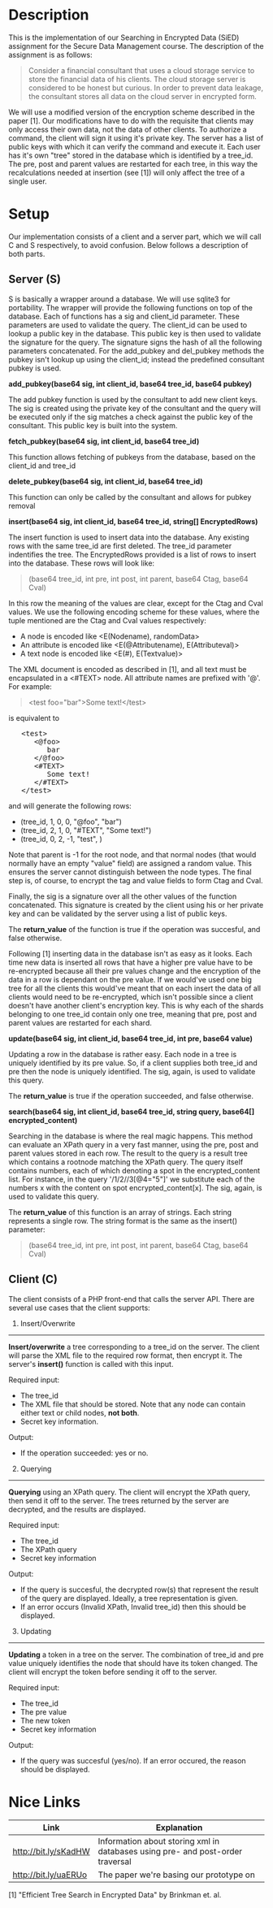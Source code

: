 Description
===========

This is the implementation of our Searching in Encrypted Data (SiED) assignment
for the Secure Data Management course. The description of the assignment is as
follows:

> Consider a financial consultant that uses a cloud storage service to store the
> financial data of his clients. The cloud storage server is considered to be
> honest but curious. In order to prevent data leakage, the consultant stores
> all data on the cloud server in encrypted form.

We will use a modified version of the encryption scheme described in the paper
[1]. Our modifications have to do with the requisite that clients may only
access their own data, not the data of other clients. To authorize a command,
the client will sign it using it's private key. The server has a list of public
keys with which it can verify the command and execute it. Each user has it's own
"tree" stored in the database which is identified by a tree_id. The pre, post and
parent values are restarted for each tree, in this way the recalculations needed
at insertion (see [1]) will only affect the tree of a single user.

Setup 
=====

Our implementation consists of a client and a server part, which we will call C
and S respectively, to avoid confusion. Below follows a description of both
parts.

Server (S)
----------

S is basically a wrapper around a database. We will use sqlite3 for portability.
The wrapper will provide the following functions on top of the database. Each of
functions has a sig and client_id parameter. These parameters are used to 
validate the query. The client_id can be used to lookup a public key in the 
database. This public key is then used to validate the signature for the query.
The signature signs the hash of all the following parameters concatenated.
For the add_pubkey and del_pubkey methods the pubkey isn't lookup up using the
client_id; instead the predefined consultant pubkey is used.

__add_pubkey(base64 sig, int client_id, base64 tree_id, base64 pubkey)__

The add pubkey function is used by the consultant to add new client keys. The
sig is created using the private key of the consultant and the query will be
executed only if the sig matches a check against the public key of the
consultant. This public key is built into the system.

__fetch_pubkey(base64 sig, int client_id, base64 tree_id)__

This function allows fetching of pubkeys from the database, based on the
client_id and tree_id

__delete_pubkey(base64 sig, int client_id, base64 tree_id)__

This function can only be called by the consultant and allows for pubkey removal

__insert(base64 sig, int client_id, base64 tree_id, string[] EncryptedRows)__

The insert function is used to insert data into the database. Any existing rows
with the same tree_id are first deleted. The tree_id parameter indentifies the
tree.  The EncryptedRows provided is a list of rows to insert into the database.
These rows will look like: 

> (base64 tree_id, int pre, int post, int parent, base64 Ctag, base64 Cval)

In this row the meaning of the values are clear, except for the Ctag and Cval
values. We use the following encoding scheme for these values, where the tuple
mentioned are the Ctag and Cval values respectively:

- A node is encoded like <E(Nodename), randomData>
- An attribute is encoded like <E(@Attributename), E(Attributeval)>
- A text node is encoded like <E(#), E(Textvalue)>

The XML document is encoded as described in [1], and all text must be encapsulated
in a <#TEXT> node. All attribute names are prefixed with '@'. For example:

> \<test foo="bar"\>Some text!\</test\>

is equivalent to

<pre>
   &lt;test&gt;
      &lt;@foo&gt;
         bar
      &lt;/@foo&gt;
      &lt;#TEXT&gt;
         Some text!
      &lt;/#TEXT&gt;
   &lt;/test&gt;
</pre>

and will generate the following rows:

   * (tree_id, 1, 0, 0, "@foo", "bar")
   * (tree_id, 2, 1, 0, "#TEXT", "Some text!")
   * (tree_id, 0, 2, -1, "test", <random value>)

Note that parent is -1 for the root node, and that normal nodes (that would normally have
an empty "value" field) are assigned a random value. This ensures the server cannot distinguish
between the node types. The final step is, of course, to encrypt the tag and value fields to form
Ctag and Cval.
   
Finally, the sig is a signature over all the other values of the function
concatenated. This signature is created by the client using his or her private
key and can be validated by the server using a list of public keys.

The __return_value__ of the function is true if the operation was succesful, and 
false otherwise. 

Following [1] inserting data in the database isn't as easy as it looks. Each
time new data is inserted all rows that have a higher pre value have to be
re-encrypted because all their pre values change and the encryption of the data
in a row is dependant on the pre value. If we would've used one big tree for all
the clients this would've meant that on each insert the data of all clients
would need to be re-encrypted, which isn't possible since a client doesn't have
another client's encryption key. This is why each of the shards belonging to one
tree_id contain only one tree, meaning that pre, post and parent values are
restarted for each shard.

__update(base64 sig, int client_id, base64 tree_id, int pre, base64 value)__

Updating a row in the database is rather easy. Each node in a tree is uniquely 
identified by its pre value. So, if a client supplies both tree_id and pre then
the node is uniquely identified. The sig, again, is used to validate this query.

The __return_value__ is true if the operation succeeded, and false otherwise.

__search(base64 sig, int client_id, base64 tree_id, string query, base64[] encrypted_content)__

Searching in the database is where the real magic happens. This method can
evaluate an XPath query in a very fast manner, using the pre, post and parent
values stored in each row. The result to the query is a result tree which
contains a rootnode matching the XPath query. The query itself contains numbers,
each of which denoting a spot in the encrypted_content list. For instance, in
the query '/1/2//3[@4="5"]' we substitute each of the numbers x with the content
on spot encrypted_content[x]. The sig, again, is used to validate this query.

The __return_value__ of this function is an array of strings. Each string 
represents a single row. The string format is the same as the insert() parameter:

> (base64 tree_id, int pre, int post, int parent, base64 Ctag, base64 Cval)


Client (C)
----------

The client consists of a PHP front-end that calls the server API. There are
several use cases that the client supports:


1) Insert/Overwrite
----------
   __Insert/overwrite__ a tree corresponding to a tree_id on the server. The client 
   will parse the XML file to the required row format, then encrypt it. The server's
   __insert()__ function is called with this input.

Required input:

* The tree_id
* The XML file that should be stored. Note that any node can contain either text or child nodes, __not both__.
* Secret key information.

Output: 

* If the operation succeeded: yes or no.


2) Querying
------------
   __Querying__ using an XPath query. The client will encrypt the XPath query, then send 
   it off to the server. The trees returned by the server are decrypted, and the results 
   are displayed.

Required input: 

* The tree_id
* The XPath query
* Secret key information

Output:

* If the query is succesful, the decrypted row(s) that represent the result of the query
  are displayed. Ideally, a tree representation is given.
* If an error occurs (Invalid XPath, Invalid tree_id) then this should be displayed.


3) Updating
----------
  __Updating__ a token in a tree on the server. The combination of tree_id and pre value uniquely 
  identifies the node that should have its token changed. The client will encrypt the token before 
  sending it off to the server.

Required input:

* The tree_id
* The pre value
* The new token
* Secret key information

Output: 

* If the query was succesful (yes/no). If an error occured, the reason should be displayed.

Nice Links
==========

Link | Explanation
---- | -----------
http://bit.ly/sKadHW | Information about storing xml in databases using pre- and post-order traversal
http://bit.ly/uaERUo | The paper we're basing our prototype on


[1] "Efficient Tree Search in Encrypted Data" by Brinkman et. al.
